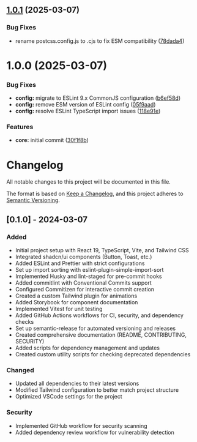 ## [1.0.1](https://github.com/OpenZeppelin/transaction-form-builder/compare/v1.0.0...v1.0.1) (2025-03-07)


### Bug Fixes

* rename postcss.config.js to .cjs to fix ESM compatibility ([78dada4](https://github.com/OpenZeppelin/transaction-form-builder/commit/78dada4f1eb5c7d3afe6b4d24d5a08228142a313))

# 1.0.0 (2025-03-07)


### Bug Fixes

* **config:** migrate to ESLint 9.x CommonJS configuration ([b6ef58d](https://github.com/OpenZeppelin/transaction-form-builder/commit/b6ef58da42aa41f160361b052c12b8096d81db3a))
* **config:** remove ESM version of ESLint config ([05f9aad](https://github.com/OpenZeppelin/transaction-form-builder/commit/05f9aad2e811ce823710bd2e2e681f2e5afef16b))
* **config:** resolve ESLint TypeScript import issues ([118e91e](https://github.com/OpenZeppelin/transaction-form-builder/commit/118e91eaed5b4ea133e5ff00cca7809fbd7e2d55))


### Features

* **core:** initial commit ([30f1f8b](https://github.com/OpenZeppelin/transaction-form-builder/commit/30f1f8b983f4d5696742c7789f9cb7333a82b180))

# Changelog

All notable changes to this project will be documented in this file.

The format is based on [Keep a Changelog](https://keepachangelog.com/en/1.0.0/),
and this project adheres to [Semantic Versioning](https://semver.org/spec/v2.0.0.html).

## [0.1.0] - 2024-03-07

### Added

- Initial project setup with React 19, TypeScript, Vite, and Tailwind CSS
- Integrated shadcn/ui components (Button, Toast, etc.)
- Added ESLint and Prettier with strict configurations
- Set up import sorting with eslint-plugin-simple-import-sort
- Implemented Husky and lint-staged for pre-commit hooks
- Added commitlint with Conventional Commits support
- Configured Commitizen for interactive commit creation
- Created a custom Tailwind plugin for animations
- Added Storybook for component documentation
- Implemented Vitest for unit testing
- Added GitHub Actions workflows for CI, security, and dependency checks
- Set up semantic-release for automated versioning and releases
- Created comprehensive documentation (README, CONTRIBUTING, SECURITY)
- Added scripts for dependency management and updates
- Created custom utility scripts for checking deprecated dependencies

### Changed

- Updated all dependencies to their latest versions
- Modified Tailwind configuration to better match project structure
- Optimized VSCode settings for the project

### Security

- Implemented GitHub workflow for security scanning
- Added dependency review workflow for vulnerability detection
